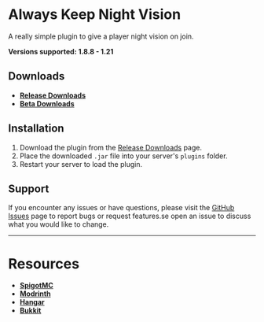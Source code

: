 # Always Keep Night Vision

A really simple plugin to give a player night vision on join.

**Versions supported: 1.8.8 - 1.21**

## Downloads

- **[Release Downloads](https://github.com/Lncvrt/AlwaysNightVision/releases/latest)**
- **[Beta Downloads](https://github.com/Lncvrt/AlwaysNightVision/actions/workflows/compile.yml)**

## Installation

1. Download the plugin from the [Release Downloads](https://github.com/Lncvrt/AlwaysNightVision/releases/latest) page.
2. Place the downloaded `.jar` file into your server's `plugins` folder.
3. Restart your server to load the plugin.

## Support

If you encounter any issues or have questions, please visit the [GitHub Issues](https://github.com/Lncvrt/AlwaysNightVision/issues) page to report bugs or request features.se open an issue to discuss what you would like to change.

---

# Resources
- **[SpigotMC](https://www.spigotmc.org/resources/alwaysnightvision.117478/)**
- **[Modrinth](https://modrinth.com/plugin/anv)**
- **[Hangar](https://hangar.papermc.io/Lncvrt/AlwaysNightVision)**
- **[Bukkit](https://dev.bukkit.org/projects/alwaysnightvision)**
